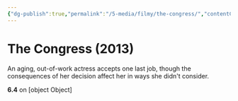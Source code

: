 ```yaml
---
{"dg-publish":true,"permalink":"/5-media/filmy/the-congress/","contentClasses":"movie","tags":["to-watch","фильм","#Animation","#Drama","#Sci-Fi"]}
---
```


# The Congress (2013)
​​An aging, out-of-work actress accepts one last job, though the consequences of her decision affect her in ways she didn't consider.

**6.4** on [object Object]
